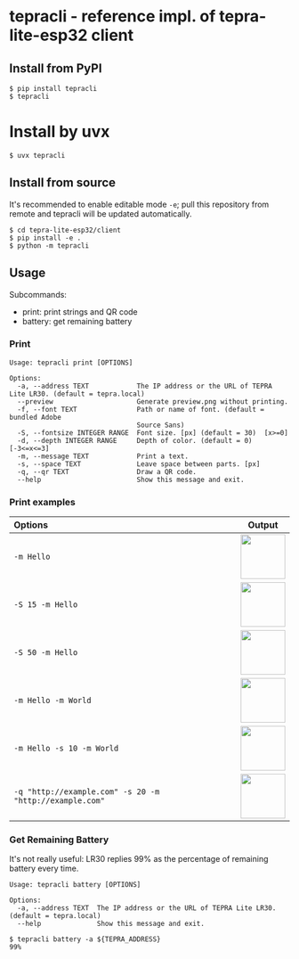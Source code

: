 tepracli - reference impl. of tepra-lite-esp32 client
=====================================================

## Install from PyPI

```
$ pip install tepracli
$ tepracli
```

# Install by uvx

```
$ uvx tepracli
```

## Install from source

It's recommended to enable editable mode `-e`; pull this repository from remote and tepracli will be updated automatically.

```
$ cd tepra-lite-esp32/client
$ pip install -e .
$ python -m tepracli
```

## Usage

Subcommands:

 - print: print strings and QR code
 - battery: get remaining battery

### Print

```
Usage: tepracli print [OPTIONS]

Options:
  -a, --address TEXT            The IP address or the URL of TEPRA Lite LR30. (default = tepra.local)
  --preview                     Generate preview.png without printing.
  -f, --font TEXT               Path or name of font. (default = bundled Adobe
                                Source Sans)
  -S, --fontsize INTEGER RANGE  Font size. [px] (default = 30)  [x>=0]
  -d, --depth INTEGER RANGE     Depth of color. (default = 0)  [-3<=x<=3]
  -m, --message TEXT            Print a text.
  -s, --space TEXT              Leave space between parts. [px]
  -q, --qr TEXT                 Draw a QR code.
  --help                        Show this message and exit.
```

### Print examples

|Options|Output|
|:-|:-:|
|`-m Hello`|<img src="example1.png" height=80px>|
|`-S 15 -m Hello`|<img src="example2.png" height=80px>|
|`-S 50 -m Hello`|<img src="example3.png" height=80px>|
|`-m Hello -m World`|<img src="example4.png" height=80px>|
|`-m Hello -s 10 -m World`|<img src="example5.png" height=80px>|
|`-q "http://example.com" -s 20 -m "http://example.com"`|<img src="example6.png" height=80px>|

### Get Remaining Battery

It's not really useful: LR30 replies 99% as the percentage of remaining battery every time.

```
Usage: tepracli battery [OPTIONS]

Options:
  -a, --address TEXT  The IP address or the URL of TEPRA Lite LR30. (default = tepra.local)
  --help              Show this message and exit.

```

```
$ tepracli battery -a ${TEPRA_ADDRESS}
99%
```
